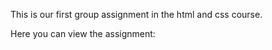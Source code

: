 This is our first group assignment in the html and css course. 

Here you can view the assignment: 
